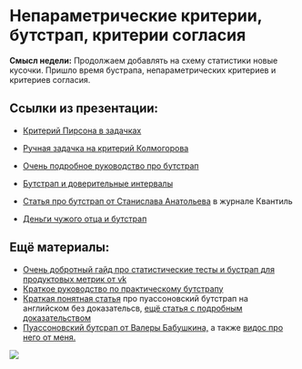Непараметрические критерии, бутстрап, критерии согласия
=====

__Смысл недели:__  Продолжаем добавлять на схему статистики новые кусочки. Пришло время бустрапа, непараметрических критериев и критериев согласия.


## Ссылки из презентации:

* [Критерий Пирсона в задачках](https://sobopedia.azurewebsites.net/SubTopics/Details?id=128)
* [Ручная задачка на критерий Колмогорова](https://sobopedia.azurewebsites.net/Exercises/Details?id=192)

* [Очень подробное руководство про бутстрап](https://arxiv.org/pdf/1411.5279.pdf)
* [Бутстрап и доверительные интервалы](https://ocw.mit.edu/courses/mathematics/18-05-introduction-to-probability-and-statistics-spring-2014/readings/MIT18_05S14_Reading24.pdf)
* [Статья про бутстрап от Станислава Анатольева](http://quantile.ru/03/03-SA.pdf) в журнале Квантиль
* [Деньги чужого отца и бутстрап](https://moderndive.com/8-confidence-intervals.html)


## Ещё материалы:

* [Очень добротный гайд про статистические тесты и бустрап для продуктовых метрик от vk](https://medium.com/@vktech/practitioners-guide-to-statistical-tests-ed2d580ef04f)
* [Краткое руководство по практическому бутстрапу](https://www.litres.ru/rudolf-erih-raspe/priklucheniya-barona-munhauzena/?_openstat=ZGlyZWN0LnlhbmRleC5ydTsxODAwMTQyNjs0NjA3NzQ4NjYwO3lhbmRleC5ydTpndWFyYW50ZWU&k50id=0100000010608585986_&utm_content=v2%7C%7C4607748660%7C%7C10608585986%7C%7CПриключения%20барона%20Мюнхаузена%20книга%7C%7C3%7C%7Cother%7C%7Cnone%7C%7Csearch%7C%7Cno&utm_medium=cpc&utm_source=yandex&utm_term=Приключения%20барона%20Мюнхаузена%20книга&yclid=4370474012296902652)
* [Краткая понятная статья](https://www.unofficialgoogledatascience.com/2015/08/an-introduction-to-poisson-bootstrap26.html) про пуассоновский бутстрап на английском без доказательсв, [ещё статья с подробным доказательством](https://storage.googleapis.com/pub-tools-public-publication-data/pdf/43157.pdf)
* [Пуассоновский бутсрап от Валеры Бабушкина,](https://www.youtube.com/watch?v=Zki9VMzxcFU) а также [видос про него от меня.](https://www.youtube.com/watch?v=gXauEVY4n64&list=PLNKXA-74YGLgug7l557PiN-hPNCPVmKsJ&index=10)


![](https://raw.githubusercontent.com/FUlyankin/matstat_coursera/main/week01_intro/logo.png)
